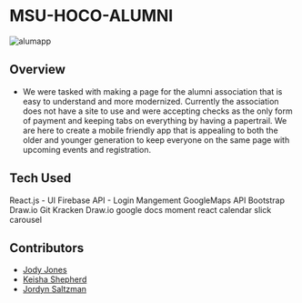 # MSU-HOCO-ALUMNI

![alumapp](https://user-images.githubusercontent.com/54759646/78453762-d3784000-7661-11ea-9341-fede4043506f.JPG)

## Overview
* We were tasked with making a page for the alumni association that is easy to understand and more modernized. Currently the association does not have a site to use and were accepting checks as the only form of payment and keeping tabs on everything by having a papertrail. We are here to create a mobile friendly app that is appealing to both the older and younger generation to keep everyone on the same page with upcoming events and registration.

## Tech Used 
React.js - UI
Firebase API - Login Mangement
GoogleMaps API
Bootstrap
Draw.io
Git Kracken
Draw.io
google docs
moment
react calendar
slick carousel



## Contributors
* [Jody Jones](https://github.com/SkinnySk8ter/MSU-HOCO-ALUMNI)
* [Keisha Shepherd](https://github.com/kshep425)
* [Jordyn Saltzman](https://github.com/jordynsaltzman)
